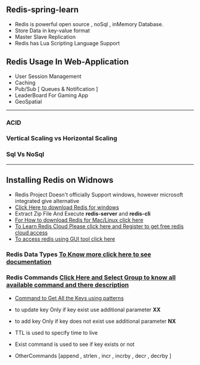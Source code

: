 ## Redis-spring-learn
- Redis is powerful open source , noSql , inMemory Database.
- Store Data in key-value format
- Master Slave Replication
- Redis has Lua Scripting Language Support

## Redis Usage In Web-Application
- User Session Management
- Caching
- Pub/Sub [ Queues & Notification ]
- LeaderBoard For Gaming App
- GeoSpatial

***
### ACID 
### Vertical Scaling vs Horizontal Scaling
### Sql Vs NoSql
***
## Installing Redis on Widnows 
- Redis Project Doesn't officially Support windows, however microsoft integrated give alternative
- [Click Here to download Redis for windows](https://github.com/ServiceStack/redis-windows/tree/master/downloads)
- Extract Zip File And Execute **redis-server** and **redis-cli**
- [For How to download Redis for Mac/Linux click here](https://redis.io/download)
- [To Learn Redis Cloud Please click here and Register to get free redis cloud access](https://app.redislabs.com/#/login)
- [To access redis using GUI tool click here](https://docs.redisdesktop.com/en/latest/install/)

### Redis Data Types [To Know more click here to see documentation](https://redis.io/topics/data-types)
### Redis Commands [Click Here and Select Group to know all available command and there description](https://redis.io/commands)

- [Command to Get All the Keys using patterns](https://redis.io/commands/keys)

- to update key Only if key exist use additional parameter **XX**
- to add key Only if key does not exist use additional parameter **NX**
- TTL is used to specify time to live 
- Exist command is used to see if key exists or not
- OtherCommands [append , strlen , incr , incrby , decr , decrby ]
